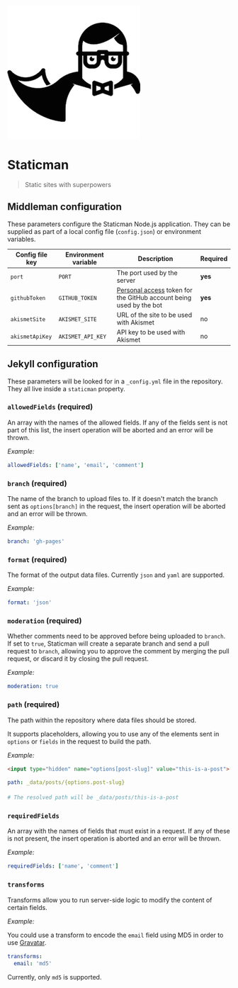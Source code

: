 <img src="logo.png" width="300">

# Staticman

> Static sites with superpowers

## Middleman configuration

These parameters configure the Staticman Node.js application. They can be supplied as part of a local config file (`config.json`) or environment variables.

| Config file key | Environment variable | Description | Required |
|-----------------|----------------------|-------------------------------------------------------------------------------------------------------------------------------------------------------|----------|
| `port` | `PORT` | The port used by the server | **yes** |
| `githubToken` | `GITHUB_TOKEN` | [Personal access](https://help.github.com/articles/creating-an-access-token-for-command-line-use/) token for the GitHub account being used by the bot | **yes** |
| `akismetSite` | `AKISMET_SITE` | URL of the site to be used with Akismet | no |
| `akismetApiKey` | `AKISMET_API_KEY` | API key to be used with Akismet | no |

## Jekyll configuration

These parameters will be looked for in a `_config.yml` file in the repository. They all live inside a `staticman` property.

### `allowedFields` (required)

An array with the names of the allowed fields. If any of the fields sent is not part of this list, the insert operation will be aborted and an error will be thrown.

*Example:*

```yml
allowedFields: ['name', 'email', 'comment']
```

### `branch` (required)

The name of the branch to upload files to. If it doesn't match the branch sent as `options[branch]` in the request, the insert operation will be aborted and an error will be thrown.

*Example:*

```yml
branch: 'gh-pages'
```

### `format` (required)

The format of the output data files. Currently `json` and `yaml` are supported.

*Example:*

```yml
format: 'json'
```

### `moderation` (required)

Whether comments need to be approved before being uploaded to `branch`. If set to `true`, Staticman will create a separate branch and send a pull request to `branch`, allowing you to approve the comment by merging the pull request, or discard it by closing the pull request.

*Example:*

```yml
moderation: true
````

### `path` (required)

The path within the repository where data files should be stored. 

It supports placeholders, allowing you to use any of the elements sent in `options` or `fields` in the request to build the path.

*Example:*

```html
<input type="hidden" name="options[post-slug]" value="this-is-a-post">
```

```yml
path: _data/posts/{options.post-slug}

# The resolved path will be _data/posts/this-is-a-post
```

### `requiredFields`

An array with the names of fields that must exist in a request. If any of these is not present, the insert operation is aborted and an error will be thrown.

*Example:*

```yml
requiredFields: ['name', 'comment']
```

### `transforms`

Transforms allow you to run server-side logic to modify the content of certain fields.

*Example:*

You could use a transform to encode the `email` field using MD5 in order to use [Gravatar](https://en.gravatar.com/site/implement/hash/).

```yml
transforms:
  email: 'md5'
```

Currently, only `md5` is supported.
